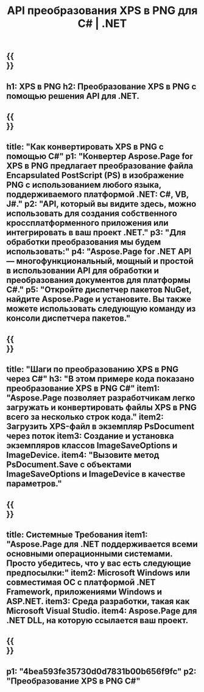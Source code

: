 ﻿---
translation: true
template: /_templates/_conversion-child-net.md
title: API преобразования XPS в PNG для C# | .NET
url: /net/conversion/xps-to-png/
description: Пример кода для преобразования XPS в PNG C#. Используйте пример кода API для пакетного преобразования файлов XPS в PNG в VB.NET, Asp.NET или любом приложении на основе .NET.
informat: XPS
outformat: PNG
otherformats: XPS EPS
---

{{<section banner>}}
---
h1: XPS в PNG
h2: Преобразование XPS в PNG с помощью решения API для .NET.
---

{{<section overview>}}
---
title: "Как конвертировать XPS в PNG с помощью C#"
p1: "Конвертер Aspose.Page for XPS в PNG предлагает преобразование файла Encapsulated PostScript (PS) в изображение PNG с использованием любого языка, поддерживаемого платформой .NET: C#, VB, J#."
p2: "API, который вы видите здесь, можно использовать для создания собственного кроссплатформенного приложения или интегрировать в ваш проект .NET."
p3: "Для обработки преобразования мы будем использовать:"
p4: "Aspose.Page for .NET API — многофункциональный, мощный и простой в использовании API для обработки и преобразования документов для платформы C#."
p5: "Откройте диспетчер пакетов NuGet, найдите Aspose.Page и установите. Вы также можете использовать следующую команду из консоли диспетчера пакетов."
---

{{<section feature1>}}
---
title: "Шаги по преобразованию XPS в PNG через C#"
h3: "В этом примере кода показано преобразование XPS в PNG C#"
item1: "Aspose.Page позволяет разработчикам легко загружать и конвертировать файлы XPS в PNG всего за несколько строк кода."
item2: Загрузить XPS-файл в экземпляр PsDocument через поток
item3: Создание и установка экземпляров классов ImageSaveOptions и ImageDevice.
item4: "Вызовите метод PsDocument.Save с объектами ImageSaveOptions и ImageDevice в качестве параметров."
---

{{<section feature2>}}
---
title: Системные Требования
item1: "Aspose.Page для .NET поддерживается всеми основными операционными системами. Просто убедитесь, что у вас есть следующие предпосылки:"
item2: Microsoft Windows или совместимая ОС с платформой .NET Framework, приложениями Windows и ASP.NET.
item3: Среда разработки, такая как Microsoft Visual Studio.
item4: Aspose.Page для .NET DLL, на которую ссылается ваш проект.
---

{{<section gist>}}
---
p1: "4bea593fe35730d0d7831b00b656f9fc"
p2: "Преобразование XPS в PNG C#"
---
